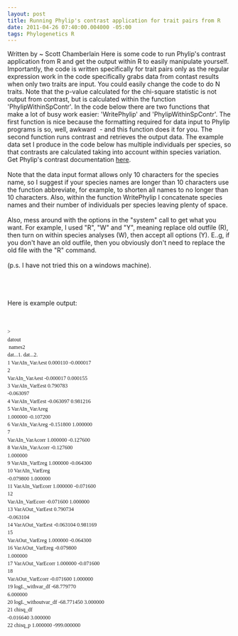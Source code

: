 ```yaml
--- 
layout: post
title: Running Phylip's contrast application for trait pairs from R
date: 2011-04-26 07:40:00.004000 -05:00
tags: Phylogenetics R
---
```


Written by ~ Scott Chamberlain
Here is some code to run Phylip's contrast application from R and get the output within R to easily manipulate yourself. Importantly, the code is written specifically for trait pairs only as the regular expression work in the code specifically grabs data from contast results when only two traits are input. You could easily change the code to do N traits. Note that the p-value calculated for the chi-square statistic is not output from contrast, but is calculated within the function 'PhylipWithinSpContr'. In the code below there are two functions that make&nbsp;a lot of busy work easier: 'WritePhylip' and&nbsp;'PhylipWithinSpContr'. The first function is nice because the formatting required for data input to Phylip programs is so, well, awkward &nbsp;- and this function does it for you. The second function runs contrast and retrieves the output data. The example data set I produce in the code below has multiple individuals per species, so that contrasts are calculated taking into account within species variation. Get Phylip's contrast documentation <a href="http://evolution.genetics.washington.edu/phylip/doc/contrast.html">here</a>.<br /><br />Note that the data input format allows only 10 characters for the species name, so I suggest if your species names are longer than 10 characters use the function abbreviate, for example, to shorten all names to no longer than 10 characters. Also, within the function WritePhylip I concatenate species names and their number of individuals per species leaving plenty of space.<br /><br />Also, mess around with the options in the "system" call to get what you want. For example, I used "R", "W" and "Y", meaning replace old outfile (R), then turn on within species analyses (W), then accept all options (Y). E..g, if you don't have an old outfile, then you obviously don't need to replace the old file with the "R" command.<br /><br />(p.s. I have not tried this on a windows machine).<br /><br /><br /><script src="https://gist.github.com/942176.js?file=phylip_fromR.R"></script><br /><br />Here is example output:<br /><br /><span class="Apple-style-span" style="font-family: Monaco; font-size: 12px; line-height: 17px; white-space: pre-wrap;"></span><br /><pre class="G1dpdwhmFL" style="border-bottom-style: none; border-color: initial; border-left-style: none; border-right-style: none; border-top-style: none; border-width: initial; font-family: Monaco; font-size: 9pt !important; line-height: 1.45; margin-bottom: 0px; margin-left: 0px; margin-right: 0px; margin-top: 0px; outline-color: initial; outline-style: none; outline-width: initial; white-space: pre-wrap !important;" tabindex="0"><span class="G1dpdwhmIL  ace_keyword" style="white-space: pre;">&gt; </span><span class="G1dpdwhmMK  ace_keyword">datout<br /></span>               names2   dat...1.    dat...2.<br />1      VarAIn_VarAest   0.000110   -0.000017<br />2      VarAIn_VarAest  -0.000017    0.000155<br />3      VarAIn_VarEest   0.790783   -0.063097<br />4      VarAIn_VarEest  -0.063097    0.981216<br />5      VarAIn_VarAreg   1.000000   -0.107200<br />6      VarAIn_VarAreg  -0.151800    1.000000<br />7     VarAIn_VarAcorr   1.000000   -0.127600<br />8     VarAIn_VarAcorr  -0.127600    1.000000<br />9      VarAIn_VarEreg   1.000000   -0.064300<br />10     VarAIn_VarEreg  -0.079800    1.000000<br />11    VarAIn_VarEcorr   1.000000   -0.071600<br />12    VarAIn_VarEcorr  -0.071600    1.000000<br />13    VarAOut_VarEest   0.790734   -0.063104<br />14    VarAOut_VarEest  -0.063104    0.981169<br />15    VarAOut_VarEreg   1.000000   -0.064300<br />16    VarAOut_VarEreg  -0.079800    1.000000<br />17   VarAOut_VarEcorr   1.000000   -0.071600<br />18   VarAOut_VarEcorr  -0.071600    1.000000<br />19    logL_withvar_df -68.779770    6.000000<br />20 logL_withoutvar_df -68.771450    3.000000<br />21           chisq_df  -0.016640    3.000000<br />22            chisq_p   1.000000 -999.000000</pre>
